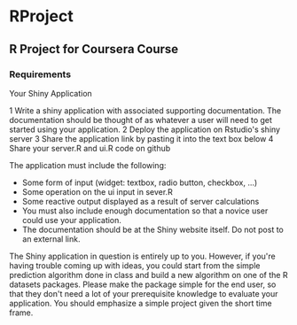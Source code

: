 # RProject
## R Project for Coursera Course

### Requirements
Your Shiny Application

1 Write a shiny application with associated supporting documentation. The documentation should be thought of as whatever a user will need to get started using your application.
2 Deploy the application on Rstudio's shiny server
3 Share the application link by pasting it into the text box below
4 Share your server.R and ui.R code on github

The application must include the following:
- Some form of input (widget: textbox, radio button, checkbox, ...)
- Some operation on the ui input in sever.R
- Some reactive output displayed as a result of server calculations
- You must also include enough documentation so that a novice user could use your application.
- The documentation should be at the Shiny website itself. Do not post to an external link.

The Shiny application in question is entirely up to you. However, if you're having trouble coming up with ideas, you could start from the simple prediction algorithm done in class and build a new algorithm on one of the R datasets packages. Please make the package simple for the end user, so that they don't need a lot of your prerequisite knowledge to evaluate your application. You should emphasize a simple project given the short time frame.  
